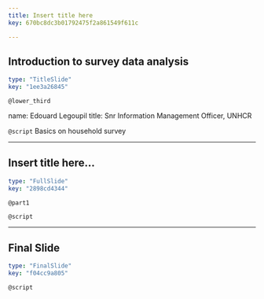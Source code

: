 ```yaml
---
title: Insert title here
key: 670bc8dc3b01792475f2a861549f611c

---
```

## Introduction to survey data analysis

```yaml
type: "TitleSlide"
key: "1ee3a26845"
```

`@lower_third`

name: Edouard Legoupil
title: Snr Information Management Officer, UNHCR


`@script`
Basics on household survey


---
## Insert title here...

```yaml
type: "FullSlide"
key: "2898cd4344"
```

`@part1`



`@script`



---
## Final Slide

```yaml
type: "FinalSlide"
key: "f04cc9a805"
```

`@script`


